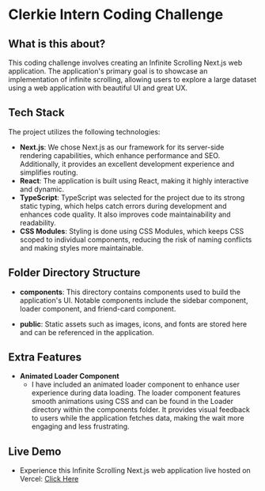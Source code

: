 # Clerkie Intern Coding Challenge

## What is this about?

This coding challenge involves creating an Infinite Scrolling Next.js web application. The application's primary goal is to showcase an implementation of infinite scrolling, allowing users to explore a large dataset using a web application with beautiful UI and great UX.

## Tech Stack

The project utilizes the following technologies:

- **Next.js**: We chose Next.js as our framework for its server-side rendering capabilities, which enhance performance and SEO. Additionally, it provides an excellent development experience and simplifies routing.
- **React**: The application is built using React, making it highly interactive and dynamic.
- **TypeScript**: TypeScript was selected for the project due to its strong static typing, which helps catch errors during development and enhances code quality. It also improves code maintainability and readability.
- **CSS Modules**: Styling is done using CSS Modules, which keeps CSS scoped to individual components, reducing the risk of naming conflicts and making styles more maintainable.

## Folder Directory Structure

- **components**: This directory contains components used to build the application's UI. Notable components include the sidebar component, loader component, and friend-card component.

- **public**: Static assets such as images, icons, and fonts are stored here and can be referenced in the application.

## Extra Features

- **Animated Loader Component**
  - I have included an animated loader component to enhance user experience during data loading. The loader component features smooth animations using CSS and can be found in the Loader directory within the components folder. It provides visual feedback to users while the application fetches data, making the wait more engaging and less frustrating.

## Live Demo

- Experience this Infinite Scrolling Next.js web application live hosted on Vercel: [Click Here]([https://link-url-here.org](https://clerkie-intern-challenge-one.vercel.app/))
